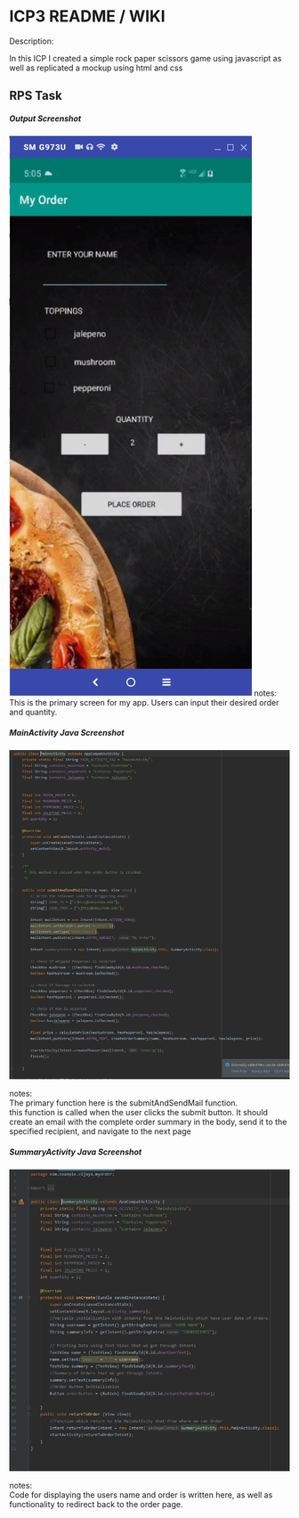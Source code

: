 # ICP3 README / WIKI

Description:

In this ICP I created a simple rock paper scissors game using javascript as well as replicated a mockup using html and css

## RPS Task

##### Output Screenshot


![order_output](wiki_screenshots/order_output.PNG)
notes: <br>
This is the primary screen for my app. Users can input their desired order and quantity.

##### MainActivity Java Screenshot

![MainActivity_java](wiki_screenshots/MainActivity_java.PNG)

notes: <br>
The primary function here is the submitAndSendMail function. <br>
this function is called when the user clicks the submit button. It should create an email with the complete order summary in the body, send it to the specified recipient, and navigate to the next page

##### SummaryActivity Java Screenshot

![SummaryActivity_java](wiki_screenshots/SummaryActivity_java.PNG)

notes: <br>
Code for displaying the users name and order is written here, as well as functionality to redirect back to the order page.